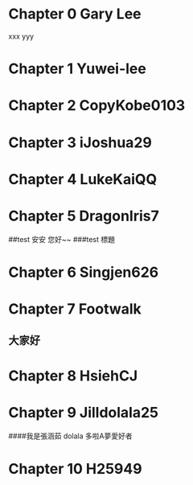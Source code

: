 # Chapter 0 Gary Lee
xxx
yyy


# Chapter 1 Yuwei-lee


# Chapter 2 CopyKobe0103


# Chapter 3 iJoshua29


# Chapter 4 LukeKaiQQ


# Chapter 5 DragonIris7
##test 安安 您好~~
###test 標題


# Chapter 6 Singjen626


# Chapter 7 Footwalk
## 大家好

# Chapter 8 HsiehCJ


# Chapter 9 Jilldolala25
####我是張涵茹  dolala 多啦A夢愛好者

# Chapter 10 H25949